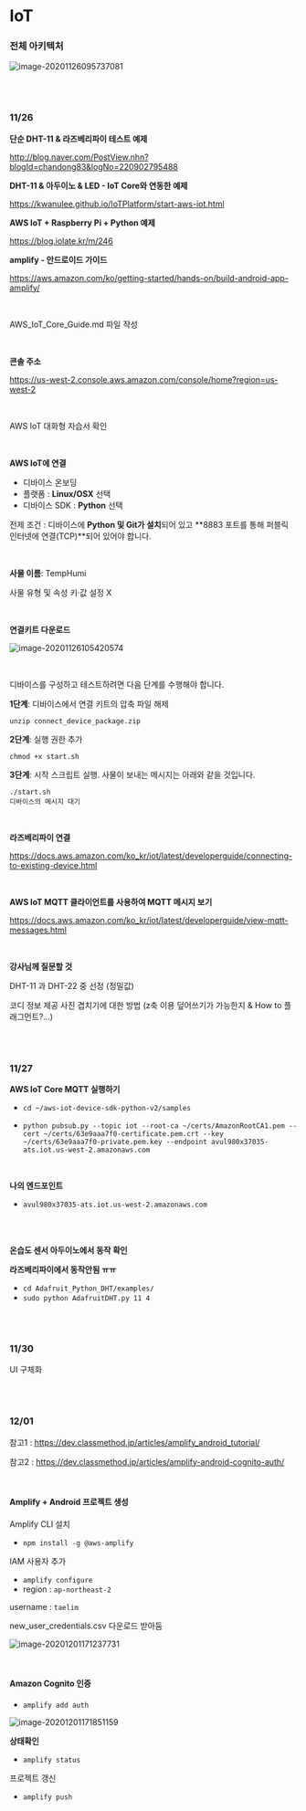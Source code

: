 # IoT

### 전체 아키텍처

![image-20201126095737081](README.assets/image-20201126095737081.png)  

<br>

<br>

### 11/26

**단순 DHT-11 & 라즈베리파이 테스트 예제**

http://blog.naver.com/PostView.nhn?blogId=chandong83&logNo=220902795488

**DHT-11 & 아두이노 & LED - IoT Core와 연동한 예제**

https://kwanulee.github.io/IoTPlatform/start-aws-iot.html

**AWS IoT + Raspberry Pi + Python 예제**

https://blog.iolate.kr/m/246

**amplify - 안드로이드 가이드**

https://aws.amazon.com/ko/getting-started/hands-on/build-android-app-amplify/

<br>

AWS_IoT_Core_Guide.md 파일 작성

<br>

**콘솔 주소**

https://us-west-2.console.aws.amazon.com/console/home?region=us-west-2

<br>

AWS IoT 대화형 자습서 확인

<br>

**AWS IoT에 연결** 

-   디바이스 온보딩 
-   플랫폼 : **Linux/OSX** 선택
-   디바이스 SDK : **Python** 선택

전제 조건 : 디바이스에 **Python 및 Git가 설치**되어 있고 **8883 포트를 통해 퍼블릭 인터넷에 연결(TCP)**되어 있어야 합니다.

<br>

**사물 이름**: TempHumi

사물 유형 및 속성 키·값 설정 X

<br>

**연결키트 다운로드**

![image-20201126105420574](README.assets/image-20201126105420574.png)  

<br>

디바이스를 구성하고 테스트하려면 다음 단계를 수행해야 합니다.

**1단계**: 디바이스에서 연결 키트의 압축 파일 해제

```
unzip connect_device_package.zip
```

**2단계**: 실행 권한 추가

```
chmod +x start.sh
```

**3단계**: 시작 스크립트 실행. 사물이 보내는 메시지는 아래와 같을 것입니다.

```
./start.sh
디바이스의 메시지 대기
```

<br>

**라즈베리파이 연결**

https://docs.aws.amazon.com/ko_kr/iot/latest/developerguide/connecting-to-existing-device.html

<br>

**AWS IoT MQTT 클라이언트를 사용하여 MQTT 메시지 보기**

https://docs.aws.amazon.com/ko_kr/iot/latest/developerguide/view-mqtt-messages.html

<br>

**강사님께 질문할 것**

DHT-11 과 DHT-22 중 선정 (정밀값)

코디 정보 제공 사진 겹치기에 대한 방법 (z축 이용 덮어쓰기가 가능한지 & How to 플래그먼트?...)

<br>

<br>

### 11/27

**AWS IoT Core MQTT 실행하기**

-   `cd ~/aws-iot-device-sdk-python-v2/samples`

-   `python pubsub.py --topic iot --root-ca ~/certs/AmazonRootCA1.pem --cert ~/certs/63e9aaa7f0-certificate.pem.crt --key ~/certs/63e9aaa7f0-private.pem.key --endpoint avul980x37035-ats.iot.us-west-2.amazonaws.com`

<br>

**나의 엔드포인트**

-   `avul980x37035-ats.iot.us-west-2.amazonaws.com`

<br>

<br>

**온습도 센서 아두이노에서 동작 확인**

**라즈베리파이에서 동작안됨 ㅠㅠ**

-   `cd Adafruit_Python_DHT/examples/`
-   `sudo python AdafruitDHT.py 11 4`

<br>

<br>

### 11/30

UI 구체화

<br>

<br>

### 12/01

참고1 : https://dev.classmethod.jp/articles/amplify_android_tutorial/

참고2 : https://dev.classmethod.jp/articles/amplify-android-cognito-auth/

<br>

#### Amplify + Android 프로젝트 생성 

Amplify CLI 설치

-   `npm install -g @aws-amplify`

IAM 사용자 추가

-   `amplify configure`
-   region : `ap-northeast-2`

username : `taelim`

new_user_credentials.csv 다운로드 받아둠

![image-20201201171237731](README.assets/image-20201201171237731.png)  

<br>

#### Amazon Cognito 인증

-   `amplify add auth`

![image-20201201171851159](README.assets/image-20201201171851159.png)  

**상태확인**

-   `amplify status`

프로젝트 갱신

-   `amplify push`